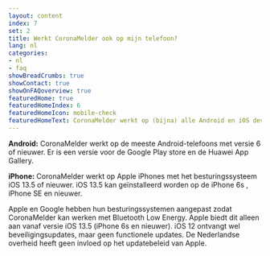 ```yaml
---
layout: content
index: 7
set: 2
title: Werkt CoronaMelder ook op mijn telefoon?
lang: nl
categories:
- nl
- faq
showBreadCrumbs: true
showContact: true
showOnFAQoverview: true
featuredHome: true
featuredHomeIndex: 6
featuredHomeIcon: mobile-check
featuredHomeText: CoronaMelder werkt op (bijna) alle Android en iOS devices die vanaf 2015 geproduceerd zijn.
---
```


**Android:** CoronaMelder werkt op de meeste Android-telefoons met versie 6 of nieuwer. Er is een versie voor de Google Play store en de Huawei App Gallery.

**iPhone:** CoronaMelder werkt op Apple iPhones met het besturingssysteem iOS 13.5 of nieuwer. iOS 13.5 kan geïnstalleerd worden op de iPhone 6s , iPhone SE en nieuwer.

Apple en Google hebben hun besturingssystemen aangepast zodat CoronaMelder kan werken met Bluetooth Low Energy. Apple biedt dit alleen aan vanaf versie iOS 13.5 (iPhone 6s en nieuwer). iOS 12 ontvangt wel beveiligingsupdates, maar geen functionele updates. De Nederlandse overheid heeft geen invloed op het updatebeleid van Apple.
